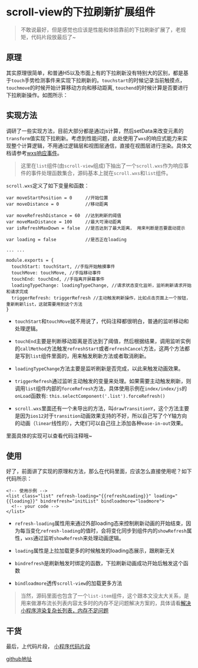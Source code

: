 # scroll-view的下拉刷新扩展组件
> 不敢说最好，但是感觉也应该是性能和体验靠前的下拉刷新扩展了，老规矩，代码片段放最后了~
## 原理
其实原理很简单，和普通H5以及市面上有的下拉刷新没有特别大的区别，都是基于`touch`手势检测事件来实现下拉刷新的。`touchstart`的时候记录当前触摸点，`touchmove`的时候开始计算移动方向和移动距离, `touchend`的时候计算是否要进行下拉刷新操作。如图所示：

## 实现方法
调研了一些实现方法，目前大部分都是通过js计算，然后setData来改变元素的`transform`值实现下拉刷新。考虑到性能问题，此处使用了`wxs`的响应式能力来实现整个计算逻辑，不用通过逻辑层和视图层通信，直接在视图层进行渲染。具体文档请参考[wxs响应事件](https://developers.weixin.qq.com/miniprogram/dev/framework/view/interactive-animation.html)。  

> 这里在`list`组件(由`scroll-view`组成)下抽出了一个`scroll.wxs`作为响应事件的事件处理函数集合，源码基本上就在`scroll.wxs`和`list`组件。  

`scroll.wxs`定义了如下变量和函数：
```
var moveStartPosition = 0     //开始位置
var moveDistance = 0          //移动距离

var moveRefreshDistance = 60  //达到刷新的阈值
var moveMaxDistance = 100     //最大可滑动距离
var isRefreshMaxDown = false  //是否达到了最大距离， 用来判断是否要震动提示

var loading = false           //是否正在loading

... ...

module.exports = {
  touchStart: touchStart, //手指开始触摸事件
  touchMove: touchMove, //手指移动事件
  touchEnd: touchEnd, //手指离开屏幕事件
  loadingTypeChange: loadingTypeChange, //请求状态变化监听，监听刷新请求开始和请求完成
  triggerRefresh: triggerRefresh //主动触发刷新操作，比如点击页面上一个按钮，重新刷新list，这就需要用到这个方法
}
```

- `touchStart`和`touchMove`就不用说了，代码注释都很明白，普通的监听移动和处理逻辑。  

- `touchEnd`主要是判断移动距离是否达到了阈值，然后根据结果，调用监听实例的`callMethod`方法触发`refreshStart`或者`refreshCancel`方法，这两个方法都是写到`list`组件里面的，用来触发刷新方法或者取消刷新。  

- `loadingTypeChange`方法主要是监听刷新是否完成，以此来触发动画效果。  

- `triggerRefresh`通过监听主动触发的变量来处理。如果需要主动触发刷新，则调用`list`组件内部的`forceRefresh`方法，具体使用示例在`index/index/js`的`onLoad`函数有: `this.selectComponent('.list').forceRefresh()`

- `scroll.wxs`里面还有一个未导出的方法，叫`drawTransitionY`，这个方法主要是因为`ios12`对于`transition`动画效果支持的不好，所以自己写了个Y轴方向的动画（`linear`线性的），大佬们可以自己往上添加各种`ease-in-out`效果。  

里面具体的实现可以查看代码注释哦~

## 使用
好了，前面讲了实现的原理和方法，那么在代码里面，应该怎么直接使用呢？如下代码所示：
```
<!-- 使用示例 -->
<list class="list" refresh-loading="{{refreshLoading}}" loading="{{loading}}" bindrefresh="initList" bindloadmore="loadmore">
  <!-- your code -->
</list>
```

- `refresh-loading`属性用来通过外部loading态来控制刷新动画的开始结束，因为每当变化`refresh-loading`的值时，会将变化同步到组件内的`showRefresh`属性，`wxs`通过监听`showRefresh`来处理动画逻辑。  

- `loading`属性是上拉加载更多的时候触发的loading态展示，跟刷新无关

- `bindrefresh`是刷新触发时绑定的函数，下拉刷新动画成功开始后触发这个函数

- `bindloadmore`透传`scroll-view`的加载更多方法

> 当然，源码里面也包含了一个`list-item`组件，这个跟本文没太大关系，是用来做瀑布流长列表内容太多时的内存不足问题解决方案的，具体请看[解决小程序渲染复杂长列表，内存不足问题](https://juejin.im/post/5de8cc166fb9a0160a312404)

## 干货
最后，上代码片段， [小程序代码片段](https://developers.weixin.qq.com/s/POCnzymR7ndV)  

[github地址](https://developers.weixin.qq.com/s/POCnzymR7ndV)